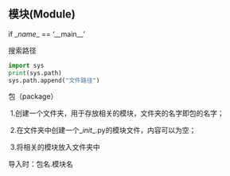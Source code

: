 ## 模块(Module)

if \__name__ == ‘\_\_main__’



搜索路径

```python
import sys
print(sys.path)
sys.path.append("文件路径")
```



包（package）

​	1.创建一个文件夹，用于存放相关的模块，文件夹的名字即包的名字；

​	2.在文件夹中创建一个\__init__.py的模块文件，内容可以为空；

​	3.将相关的模块放入文件夹中

导入时：包名.模块名